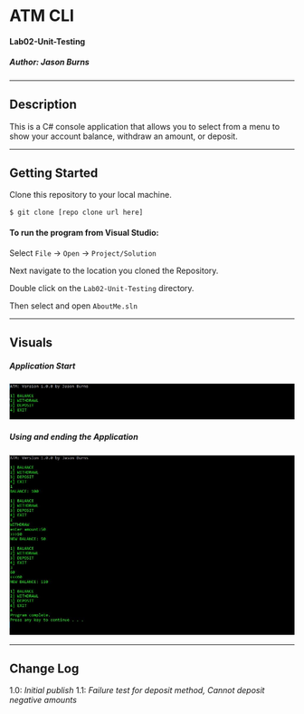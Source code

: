 # ATM CLI
#### Lab02-Unit-Testing
##### *Author: Jason Burns*

------------------------------

## Description

This is a C# console application that allows you to select from a menu to show your account balance, withdraw an amount, or deposit.

------------------------------

## Getting Started
Clone this repository to your local machine.
```
$ git clone [repo clone url here]
```
#### To run the program from Visual Studio:
Select ```File``` -> ```Open``` -> ```Project/Solution```

Next navigate to the location you cloned the Repository.

Double click on the ```Lab02-Unit-Testing``` directory.

Then select and open ```AboutMe.sln```

------------------------------

## Visuals

##### Application Start
![Capture](https://github.com/jasonb315/Lab02-unit-testing/blob/master/assets/start.JPG) <br>
##### Using and ending the Application
![Capture](https://github.com/jasonb315/Lab02-unit-testing/blob/master/assets/use.JPG) <br>


------------------------------

## Change Log
1.0: *Initial publish*
1.1: *Failure test for deposit method, Cannot deposit negative amounts*
